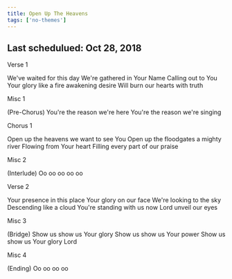 ```yaml
---
title: Open Up The Heavens
tags: ['no-themes']
---
```


## Last schedulued: Oct 28, 2018          

Verse 1

We've waited for this day
We're gathered in Your Name
Calling out to You
Your glory like a fire awakening desire
Will burn our hearts with truth

Misc 1

(Pre-Chorus)
You're the reason we're here
You're the reason we're singing

Chorus 1

Open up the heavens we want to see You
Open up the floodgates a mighty river
Flowing from Your heart
Filling every part of our praise

Misc 2

(Interlude)
Oo oo oo oo oo

Verse 2

Your presence in this place Your glory on our face
We're looking to the sky
Descending like a cloud You're standing with us now
Lord unveil our eyes

Misc 3

(Bridge)
Show us show us Your glory
Show us show us Your power
Show us show us Your glory Lord

Misc 4

(Ending)
Oo oo oo oo
